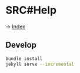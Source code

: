 # SRC#Help

-> [Index](./md/index.md)

## Develop

```sh
bundle install
jekyll serve --incremental
```
